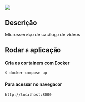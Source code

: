 <p align="left">
  <a href="#" target="blank"><img src="https://fullcycle.com.br/wp-content/themes/fullcycle/assets/images/fullcycle-logo.svg"/></a>
</p>

## Descrição

Microsserviço de catálogo de vídeos

## Rodar a aplicação

#### Cria os containers com Docker

```bash
$ docker-compose up
```

#### Para acessar no navegador

```
http://localhost:8000
```
